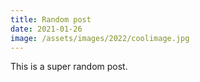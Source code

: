 ```yaml
---
title: Random post
date: 2021-01-26
image: /assets/images/2022/coolimage.jpg
---
```


This is a super random post.
